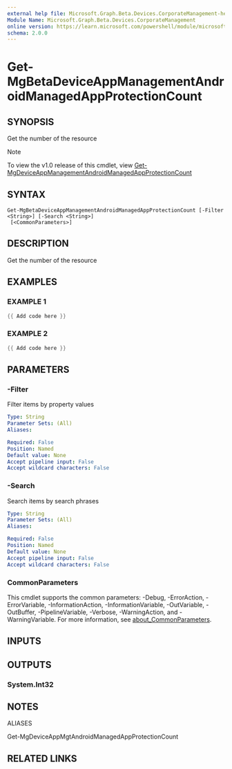 ```yaml
---
external help file: Microsoft.Graph.Beta.Devices.CorporateManagement-help.xml
Module Name: Microsoft.Graph.Beta.Devices.CorporateManagement
online version: https://learn.microsoft.com/powershell/module/microsoft.graph.beta.devices.corporatemanagement/get-mgbetadeviceappmanagementandroidmanagedappprotectioncount
schema: 2.0.0
---
```


# Get-MgBetaDeviceAppManagementAndroidManagedAppProtectionCount

## SYNOPSIS
Get the number of the resource

> [!NOTE]
> To view the v1.0 release of this cmdlet, view [Get-MgDeviceAppManagementAndroidManagedAppProtectionCount](/powershell/module/Microsoft.Graph.Devices.CorporateManagement/Get-MgDeviceAppManagementAndroidManagedAppProtectionCount?view=graph-powershell-v1.0)

## SYNTAX

```
Get-MgBetaDeviceAppManagementAndroidManagedAppProtectionCount [-Filter <String>] [-Search <String>]
 [<CommonParameters>]
```

## DESCRIPTION
Get the number of the resource

## EXAMPLES

### EXAMPLE 1
```powershell
{{ Add code here }}
```

### EXAMPLE 2
```powershell
{{ Add code here }}
```

## PARAMETERS

### -Filter
Filter items by property values

```yaml
Type: String
Parameter Sets: (All)
Aliases:

Required: False
Position: Named
Default value: None
Accept pipeline input: False
Accept wildcard characters: False
```

### -Search
Search items by search phrases

```yaml
Type: String
Parameter Sets: (All)
Aliases:

Required: False
Position: Named
Default value: None
Accept pipeline input: False
Accept wildcard characters: False
```

### CommonParameters
This cmdlet supports the common parameters: -Debug, -ErrorAction, -ErrorVariable, -InformationAction, -InformationVariable, -OutVariable, -OutBuffer, -PipelineVariable, -Verbose, -WarningAction, and -WarningVariable. For more information, see [about_CommonParameters](http://go.microsoft.com/fwlink/?LinkID=113216).

## INPUTS

## OUTPUTS

### System.Int32
## NOTES

ALIASES

Get-MgDeviceAppMgtAndroidManagedAppProtectionCount

## RELATED LINKS
